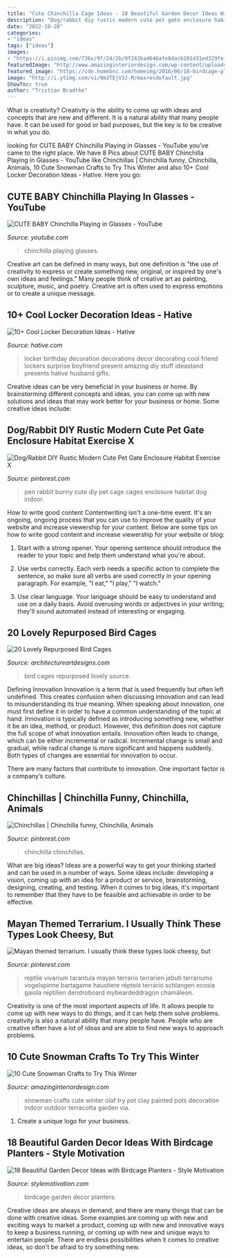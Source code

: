 ```yaml
---
title: "Cute Chinchilla Cage Ideas - 18 Beautiful Garden Decor Ideas With Birdcage Planters"
description: "Dog/rabbit diy rustic modern cute pet gate enclosure habitat exercise x"
date: "2022-10-28"
categories:
- "ideas"
tags: ["ideas"]
images:
- "https://i.pinimg.com/736x/9f/24/2b/9f242ba4646afe8dacb101d31ed329fe.jpg"
featuredImage: "http://www.amazinginteriordesign.com/wp-content/uploads/2016/10/10-cute-snowman-crafts-to-try-this-winter-10.jpg"
featured_image: "https://cdn.homebnc.com/homeimg/2016/06/18-birdcage-planters-homebnc.jpg"
image: "http://i.ytimg.com/vi/9mJTEjV3J-M/maxresdefault.jpg"
ShowToc: true
author: "Tristian Bradtke"
---
```



What is creativity?
Creativity is the ability to come up with ideas and concepts that are new and different. It is a natural ability that many people have. It can be used for good or bad purposes, but the key is to be creative in what you do.

	

		
looking for CUTE BABY Chinchilla Playing in Glasses - YouTube you've came to the right place. We have 8 Pics about CUTE BABY Chinchilla Playing in Glasses - YouTube like Chinchillas | Chinchilla funny, Chinchilla, Animals, 10 Cute Snowman Crafts to Try This Winter and also 10+ Cool Locker Decoration Ideas - Hative. Here you go:
		
    
## CUTE BABY Chinchilla Playing In Glasses - YouTube

<img loading=lazy src="http://i.ytimg.com/vi/9mJTEjV3J-M/maxresdefault.jpg" onerror="this.onerror=null;this.src='https://tse3.mm.bing.net/th?id=OIP.zc2pgtChJ4ns7R_kIHV10wHaEK&amp;pid=15.1';" alt="CUTE BABY Chinchilla Playing in Glasses - YouTube">

_Source: youtube.com_

>chinchilla playing glasses. 

	

Creative art can be defined in many ways, but one definition is "the use of creativity to express or create something new, original, or inspired by one's own ideas and feelings." Many people think of creative art as painting, sculpture, music, and poetry. Creative art is often used to express emotions or to create a unique message.

    
## 10+ Cool Locker Decoration Ideas - Hative

<img loading=lazy src="https://hative.com/wp-content/uploads/2014/05/locker-decoration/9-birthday-locker-decoration.jpg" onerror="this.onerror=null;this.src='https://tse1.mm.bing.net/th?id=OIP.PQtfoYyH92_Z4SLaWiE52wHaHa&amp;pid=15.1';" alt="10+ Cool Locker Decoration Ideas - Hative">

_Source: hative.com_

>locker birthday decoration decorations decor decorating cool friend lockers surprise boyfriend present amazing diy stuff ideastand presents hative husband gifts. 

	

Creative ideas can be very beneficial in your business or home. By brainstorming different concepts and ideas, you can come up with new solutions and ideas that may work better for your business or home. Some creative ideas include:

    
## Dog/Rabbit DIY Rustic Modern Cute Pet Gate Enclosure Habitat Exercise X

<img loading=lazy src="https://i.pinimg.com/736x/ba/38/b5/ba38b549eab913cfb25e4203e6539537.jpg" onerror="this.onerror=null;this.src='https://tse4.mm.bing.net/th?id=OIP.Dnn5x_6UzZWAY4-p0akHtQHaLU&amp;pid=15.1';" alt="Dog/Rabbit DIY Rustic Modern Cute Pet Gate Enclosure Habitat Exercise X">

_Source: pinterest.com_

>pen rabbit bunny cute diy pet cage cages enclosure habitat dog indoor. 

	

How to write good content
Contentwriting isn't a one-time event. It's an ongoing, ongoing process that you can use to improve the quality of your website and increase viewership for your content. Below are some tips on how to write good content and increase viewership for your website or blog: 
1) Start with a strong opener. Your opening sentence should introduce the reader to your topic and help them understand what you're about. 

2) Use verbs correctly. Each verb needs a specific action to complete the sentence, so make sure all verbs are used correctly in your opening paragraph. For example, "I eat," "I play," "I watch." 

3) Use clear language. Your language should be easy to understand and use on a daily basis. Avoid overusing words or adjectives in your writing; they'll sound automated instead of interesting or engaging.

    
## 20 Lovely Repurposed Bird Cages

<img loading=lazy src="https://www.architectureartdesigns.com/wp-content/uploads/2013/07/1416-630x839.jpg" onerror="this.onerror=null;this.src='https://tse3.mm.bing.net/th?id=OIP.NZ7e5VJI3gDlckSPS7KlVgHaJ3&amp;pid=15.1';" alt="20 Lovely Repurposed Bird Cages">

_Source: architectureartdesigns.com_

>bird cages repurposed lovely source. 

	

Defining Innovation
Innovation is a term that is used frequently but often left undefined. This creates confusion when discussing innovation and can lead to misunderstanding its true meaning. When speaking about innovation, one must first define it in order to have a common understanding of the topic at hand.
Innovation is typically defined as introducing something new, whether it be an idea, method, or product. However, this definition does not capture the full scope of what innovation entails. Innovation often leads to change, which can be either incremental or radical. Incremental change is small and gradual, while radical change is more significant and happens suddenly. Both types of changes are essential for innovation to occur.

There are many factors that contribute to innovation. One important factor is a company’s culture.

    
## Chinchillas | Chinchilla Funny, Chinchilla, Animals

<img loading=lazy src="https://i.pinimg.com/736x/9f/24/2b/9f242ba4646afe8dacb101d31ed329fe.jpg" onerror="this.onerror=null;this.src='https://tse3.mm.bing.net/th?id=OIP.IxQ155RvqqI8VQTsBJSnPAHaHA&amp;pid=15.1';" alt="Chinchillas | Chinchilla funny, Chinchilla, Animals">

_Source: pinterest.com_

>chinchilla chinchillas. 

	

What are big ideas?
Ideas are a powerful way to get your thinking started and can be used in a number of ways. Some ideas include: developing a vision, coming up with an idea for a product or service, brainstorming, designing, creating, and testing. When it comes to big ideas, it's important to remember that they have to be feasible and achievable in order to be effective.

    
## Mayan Themed Terrarium. I Usually Think These Types Look Cheesy, But

<img loading=lazy src="https://i.pinimg.com/736x/12/2f/ba/122fba1da16d93e8a50309fe3b3778a9.jpg" onerror="this.onerror=null;this.src='https://tse4.mm.bing.net/th?id=OIP.sBIAHspdQTEe_arB70Q6jQHaFj&amp;pid=15.1';" alt="Mayan themed terrarium. I usually think these types look cheesy, but">

_Source: pinterest.com_

>reptile vivarium tarantula mayan terrario terrarien jabuti terrariums vogelspinne bartagame haustiere répteis terrário schlangen ecosia gaiola reptilien dendroboard mybeardeddragon chamäleon. 

	

Creativity is one of the most important aspects of life. It allows people to come up with new ways to do things, and it can help them solve problems. creativity is also a natural ability that many people have. People who are creative often have a lot of ideas and are able to find new ways to approach problems.

    
## 10 Cute Snowman Crafts To Try This Winter

<img loading=lazy src="http://www.amazinginteriordesign.com/wp-content/uploads/2016/10/10-cute-snowman-crafts-to-try-this-winter-10.jpg" onerror="this.onerror=null;this.src='https://tse2.mm.bing.net/th?id=OIP.8CQDh1Rp1G_3aRo9XEBKXAHaLE&amp;pid=15.1';" alt="10 Cute Snowman Crafts to Try This Winter">

_Source: amazinginteriordesign.com_

>snowman crafts cute winter olaf try pot clay painted pots decoration indoor outdoor terracotta garden via. 

	

1. Create a unique logo for your business.

    
## 18 Beautiful Garden Decor Ideas With Birdcage Planters - Style Motivation

<img loading=lazy src="https://cdn.homebnc.com/homeimg/2016/06/18-birdcage-planters-homebnc.jpg" onerror="this.onerror=null;this.src='https://tse1.mm.bing.net/th?id=OIP.op4AxZ0enxKu6eDFwkYakwHaLE&amp;pid=15.1';" alt="18 Beautiful Garden Decor Ideas with Birdcage Planters - Style Motivation">

_Source: stylemotivation.com_

>birdcage garden decor planters. 

	

Creative ideas are always in demand, and there are many things that can be done with creative ideas. Some examples are coming up with new and exciting ways to market a product, coming up with new and innovative ways to keep a business running, or coming up with new and unique ways to entertain people. There are endless possibilities when it comes to creative ideas, so don't be afraid to try something new.

